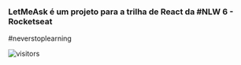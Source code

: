 ### LetMeAsk é um projeto para a trilha de React da #NLW 6 - Rocketseat

#neverstoplearning

![visitors](https://visitor-badge.glitch.me/badge?page_id=je4npw.visitor-badge)

